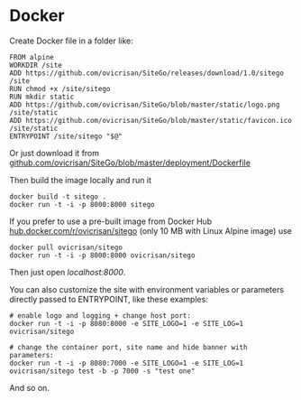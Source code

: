 Docker
======

Create Docker file in a folder like:

```
FROM alpine
WORKDIR /site
ADD https://github.com/ovicrisan/SiteGo/releases/download/1.0/sitego /site
RUN chmod +x /site/sitego
RUN mkdir static
ADD https://github.com/ovicrisan/SiteGo/blob/master/static/logo.png /site/static
ADD https://github.com/ovicrisan/SiteGo/blob/master/static/favicon.ico /site/static
ENTRYPOINT /site/sitego "$@"
```

Or just download it from [github.com/ovicrisan/SiteGo/blob/master/deployment/Dockerfile](https://github.com/ovicrisan/SiteGo/blob/master/deployment/Dockerfile)

Then build the image locally and run it

```
docker build -t sitego .
docker run -t -i -p 8000:8000 sitego
```

If you prefer to use a pre-built image from Docker Hub [hub.docker.com/r/ovicrisan/sitego](https://hub.docker.com/r/ovicrisan/sitego/) (only 10 MB with Linux Alpine image) use

```
docker pull ovicrisan/sitego
docker run -t -i -p 8000:8000 ovicrisan/sitego
```
Then just open *localhost:8000*.

You can also customize the site with environment variables or parameters directly passed to ENTRYPOINT, like these examples:

```
# enable logo and logging + change host port:
docker run -t -i -p 8080:8000 -e SITE_LOGO=1 -e SITE_LOG=1 ovicrisan/sitego

# change the container port, site name and hide banner with parameters:
docker run -t -i -p 8080:7000 -e SITE_LOGO=1 -e SITE_LOG=1 ovicrisan/sitego test -b -p 7000 -s "test one"
```

And so on.